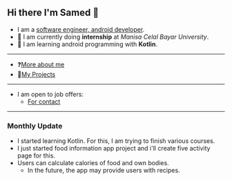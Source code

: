 ## Hi there I'm Samed 👋

- I am a [software engineer, android developer](https://www.linkedin.com/in/samed-temiz-389aa0196/).
- 🔭 I am currently doing **internship** at _Manisa Celal Bayar University_.
- 🌱 I am learning android programming with **Kotlin**.
  
---

- ❓[More about me](https://linktr.ee/timrashard)
- 💼[My Projects](https://github.com/SamedTemiz?tab=repositories)

---

- I am open to job offers:
  - [For contact](https://linktr.ee/timrashard)
  
---

### Monthly Update

- I started learning Kotlin. For this, I am trying to finish various courses.
- I just started food information app project and i'll create five activity page for this.
- Users can calculate calories of food and own bodies.
  - In the future, the app may provide users with recipes.
